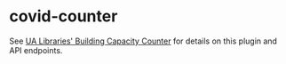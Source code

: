 # covid-counter

See [UA Libraries' Building Capacity Counter](https://github.com/ualibweb/covid-counter) for details on this plugin and API endpoints.
